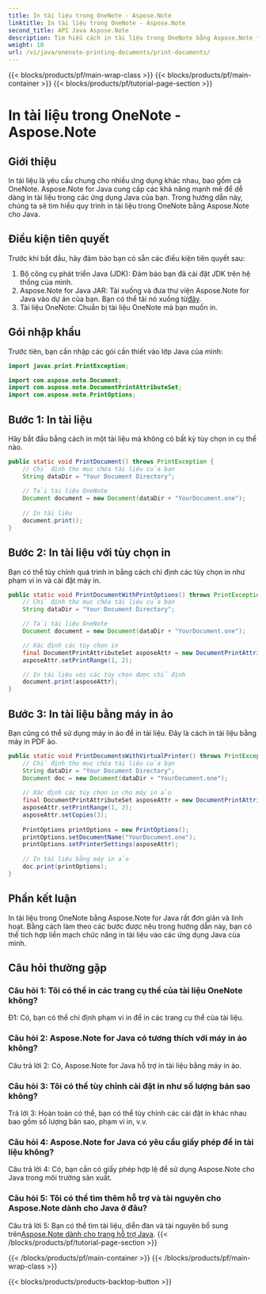 ```yaml
---
title: In tài liệu trong OneNote - Aspose.Note
linktitle: In tài liệu trong OneNote - Aspose.Note
second_title: API Java Aspose.Note
description: Tìm hiểu cách in tài liệu trong OneNote bằng Aspose.Note for Java. Hướng dẫn từng bước với các ví dụ về mã và các tùy chọn có thể tùy chỉnh.
weight: 10
url: /vi/java/onenote-printing-documents/print-documents/
---
```


{{< blocks/products/pf/main-wrap-class >}}
{{< blocks/products/pf/main-container >}}
{{< blocks/products/pf/tutorial-page-section >}}

# In tài liệu trong OneNote - Aspose.Note

## Giới thiệu

In tài liệu là yêu cầu chung cho nhiều ứng dụng khác nhau, bao gồm cả OneNote. Aspose.Note for Java cung cấp các khả năng mạnh mẽ để dễ dàng in tài liệu trong các ứng dụng Java của bạn. Trong hướng dẫn này, chúng ta sẽ tìm hiểu quy trình in tài liệu trong OneNote bằng Aspose.Note cho Java.

## Điều kiện tiên quyết

Trước khi bắt đầu, hãy đảm bảo bạn có sẵn các điều kiện tiên quyết sau:

1. Bộ công cụ phát triển Java (JDK): Đảm bảo bạn đã cài đặt JDK trên hệ thống của mình.
2.  Aspose.Note for Java JAR: Tải xuống và đưa thư viện Aspose.Note for Java vào dự án của bạn. Bạn có thể tải nó xuống từ[đây](https://releases.aspose.com/note/java/).
3. Tài liệu OneNote: Chuẩn bị tài liệu OneNote mà bạn muốn in.

## Gói nhập khẩu

Trước tiên, bạn cần nhập các gói cần thiết vào lớp Java của mình:

```java
import javax.print.PrintException;

import com.aspose.note.Document;
import com.aspose.note.DocumentPrintAttributeSet;
import com.aspose.note.PrintOptions;
```

## Bước 1: In tài liệu

Hãy bắt đầu bằng cách in một tài liệu mà không có bất kỳ tùy chọn in cụ thể nào.

```java
public static void PrintDocument() throws PrintException {
    // Chỉ định thư mục chứa tài liệu của bạn
    String dataDir = "Your Document Directory";
    
    // Tải tài liệu OneNote
    Document document = new Document(dataDir + "YourDocument.one");
    
    // In tài liệu
    document.print();
}
```

## Bước 2: In tài liệu với tùy chọn in

Bạn có thể tùy chỉnh quá trình in bằng cách chỉ định các tùy chọn in như phạm vi in và cài đặt máy in.

```java
public static void PrintDocumentWithPrintOptions() throws PrintException {
    // Chỉ định thư mục chứa tài liệu của bạn
    String dataDir = "Your Document Directory";

    // Tải tài liệu OneNote
    Document document = new Document(dataDir + "YourDocument.one");

    // Xác định các tùy chọn in
    final DocumentPrintAttributeSet asposeAttr = new DocumentPrintAttributeSet("Microsoft XPS Document Writer");
    asposeAttr.setPrintRange(1, 2);

    // In tài liệu với các tùy chọn được chỉ định
    document.print(asposeAttr);
}
```

## Bước 3: In tài liệu bằng máy in ảo

Bạn cũng có thể sử dụng máy in ảo để in tài liệu. Đây là cách in tài liệu bằng máy in PDF ảo.

```java
public static void PrintDocumentsWithVirtualPrinter() throws PrintException {
    // Chỉ định thư mục chứa tài liệu của bạn
    String dataDir = "Your Document Directory";
    Document doc = new Document(dataDir + "YourDocument.one");
     
    // Xác định các tùy chọn in cho máy in ảo
    final DocumentPrintAttributeSet asposeAttr = new DocumentPrintAttributeSet("doPDF 8");
    asposeAttr.setPrintRange(1, 2);
    asposeAttr.setCopies(3);
     
    PrintOptions printOptions = new PrintOptions();
    printOptions.setDocumentName("YourDocument.one");
    printOptions.setPrinterSettings(asposeAttr);
      
    // In tài liệu bằng máy in ảo
    doc.print(printOptions);
}
```

## Phần kết luận

In tài liệu trong OneNote bằng Aspose.Note for Java rất đơn giản và linh hoạt. Bằng cách làm theo các bước được nêu trong hướng dẫn này, bạn có thể tích hợp liền mạch chức năng in tài liệu vào các ứng dụng Java của mình.

## Câu hỏi thường gặp

### Câu hỏi 1: Tôi có thể in các trang cụ thể của tài liệu OneNote không?

Đ1: Có, bạn có thể chỉ định phạm vi in để in các trang cụ thể của tài liệu.

### Câu hỏi 2: Aspose.Note for Java có tương thích với máy in ảo không?

Câu trả lời 2: Có, Aspose.Note for Java hỗ trợ in tài liệu bằng máy in ảo.

### Câu hỏi 3: Tôi có thể tùy chỉnh cài đặt in như số lượng bản sao không?

Trả lời 3: Hoàn toàn có thể, bạn có thể tùy chỉnh các cài đặt in khác nhau bao gồm số lượng bản sao, phạm vi in, v.v.

### Câu hỏi 4: Aspose.Note for Java có yêu cầu giấy phép để in tài liệu không?

Câu trả lời 4: Có, bạn cần có giấy phép hợp lệ để sử dụng Aspose.Note cho Java trong môi trường sản xuất.

### Câu hỏi 5: Tôi có thể tìm thêm hỗ trợ và tài nguyên cho Aspose.Note dành cho Java ở đâu?

 Câu trả lời 5: Bạn có thể tìm tài liệu, diễn đàn và tài nguyên bổ sung trên[Aspose.Note dành cho trang hỗ trợ Java](https://forum.aspose.com/c/note/28).
{{< /blocks/products/pf/tutorial-page-section >}}

{{< /blocks/products/pf/main-container >}}
{{< /blocks/products/pf/main-wrap-class >}}

{{< blocks/products/products-backtop-button >}}
